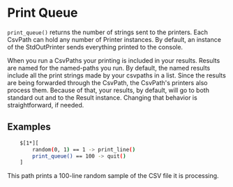 
# Print Queue

`print_queue()` returns the number of strings sent to the printers. Each CsvPath can hold any number of Printer instances. By default, an instance of the StdOutPrinter sends everything printed to the console.

When you run a CsvPaths your printing is included in your results. Results are named for the named-paths you run. By default, the named results include all the print strings made by your csvpaths in a list. Since the results are being forwarded through the CsvPath, the CsvPath's printers also process them. Because of that, your results, by default, will go to both standard out and to the Result instance. Changing that behavior is straightforward, if needed.

## Examples

```bash
    $[1*][
        random(0, 1) == 1 -> print_line()
        print_queue() == 100 -> quit()
    ]
```

This path prints a 100-line random sample of the CSV file it is processing.

